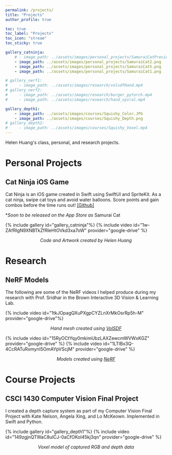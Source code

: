 ```yaml
---
permalink: /projects/
title: "Projects"
author_profile: true

toc: true
toc_label: "Projects"
toc_icon: "stream"
toc_sticky: true

gallery_catninja:
    # - image_path: ../assets/images/personal_projects/SamuraiCatPreview.mp4
    - image_path: ../assets/images/personal_projects/SamuraiCat2.png
    - image_path: ../assets/images/personal_projects/SamuraiCat5.png
    - image_path: ../assets/images/personal_projects/SamuraiCat1.png

# gallery_nerf1:
#     - image_path: ../assets/images/research/volsdfHand.mp4
# gallery_nerf2:
#     - image_path: ../assets/images/research/burger_pytorch.mp4
#     - image_path: ../assets/images/research/hand_spiral.mp4

gallery_depth1:
    - image_path: ../assets/images/courses/Squishy_Color.JPG
    - image_path: ../assets/images/courses/Squishy_Depth.png
# gallery_depth2:
#     - image_path: ../assets/images/courses/Squishy_Voxel.mp4
---
```


Helen Huang's class, personal, and research projects.

# Personal Projects

## Cat Ninja iOS Game
Cat Ninja is an iOS game created in Swift using SwiftUI and SpriteKit. As a cat ninja, swipe cat toys and avoid water balloons. Score points and gain combos before the time runs out! [[Github]](https://github.com/helen-huang9/CatNinja)

**Soon to be released on the App Store as* Samurai Cat

{% include gallery id="gallery_catninja"%}
{% include video id="1w-ZAfRIgN9XNBTkZfRleHtOVkd3xa7oW" provider="google-drive" %}
<p style="text-align: center; font-style: italic;">Code and Artwork created by Helen Huang</p>

# Research
## NeRF Models
The following are some of the NeRF videos I helped produce during my research with Prof. Sridhar in the Brown Interactive 3D Vision & Learning Lab.

{% include video id="1tkJOpagQXuPXgpCYZLnXrMkOsrRp5h-M" provider="google-drive"%}
<p style="text-align: center; font-style: italic;">Hand mesh created using <a href="https://lioryariv.github.io/volsdf/">VolSDF</a></p>
{% include video id="15RyOCtYqy0mkimUbzLAXZewcmWVWxKGZ" provider="google-drive" %}
{% include video id="1LTlBx3Q-4CcRATuRxmynI5OmAYpVScjM" provider="google-drive" %}
<p style="text-align: center; font-style: italic;">Models created using <a href="https://www.matthewtancik.com/nerf">NeRF</a></p>

<!-- {% include gallery id="gallery_nerf1" caption="Hand mesh created using [VolSDF](https://lioryariv.github.io/volsdf/)" %}
{% include gallery id="gallery_nerf2" layout="half" caption="Models created using [NeRF](https://www.matthewtancik.com/nerf)" %} -->

# Course Projects
## CSCI 1430 Computer Vision Final Project
I created a depth capture system as part of my Computer Vision Final Project with Kate Nelson, Angela Xing, and Lo McKeown. Implemented in Swift and Python.

{% include gallery id="gallery_depth1"%}
{% include video id="149zgjnQTWaC8ulCJ-0aCfOKoI45kj3qn" provider="google-drive" %}
<p style="text-align: center; font-style: italic;">Voxel model of captured RGB and depth data</p>
<!-- {% include gallery id="gallery_depth1" %}
{% include gallery id="gallery_depth2" %} -->

